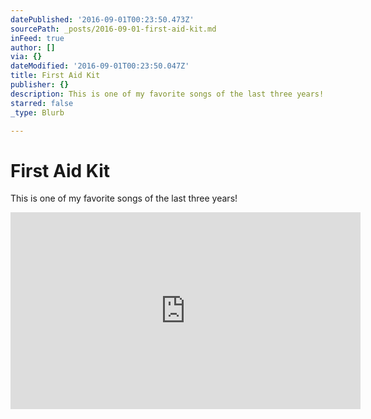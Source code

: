 ```yaml
---
datePublished: '2016-09-01T00:23:50.473Z'
sourcePath: _posts/2016-09-01-first-aid-kit.md
inFeed: true
author: []
via: {}
dateModified: '2016-09-01T00:23:50.047Z'
title: First Aid Kit
publisher: {}
description: This is one of my favorite songs of the last three years!
starred: false
_type: Blurb

---
```

# First Aid Kit

This is one of my favorite songs of the last three years!

<iframe width="560" height="315" src="https://www.youtube.com/embed/PC57z-oDPLs" frameborder="0" allowfullscreen\></iframe\>